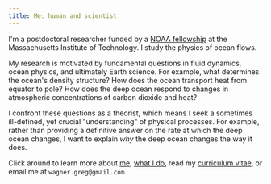 ```yaml
---
title: Me: human and scientist
---
```


I'm a postdoctoral researcher funded by a [NOAA fellowship][] 
at the Massachusetts Institute of Technology. I study the physics
of ocean flows.

My research is motivated by fundamental questions in fluid dynamics,
ocean physics, and ultimately Earth science. For example,
what determines the ocean's density structure?
How does the ocean transport heat from equator to pole?
How does the deep ocean respond to changes in atmospheric 
concentrations of carbon dioxide and heat?

I confront these questions as a theorist, which means I seek a sometimes
ill-defined, yet crucial "understanding" of physical
processes. For example, rather than providing a definitive answer on
the rate at which the deep ocean changes, I want to explain *why* the 
deep ocean changes the way it does.

Click around to learn more about [me][], [what I do][], read my 
[curriculum vitae][], or email me 
at `wagner.greg@gmail.com`.

[curriculum vitae]: https://glwagner.github.io/assets/pdf/glwCv.pdf
[me]: https://glwagner.github.io/about/
[what I do]: https://glwagner.github.io/projects/
[NOAA fellowship]: http://vsp.ucar.edu/cgc/current-awards-alumni 
